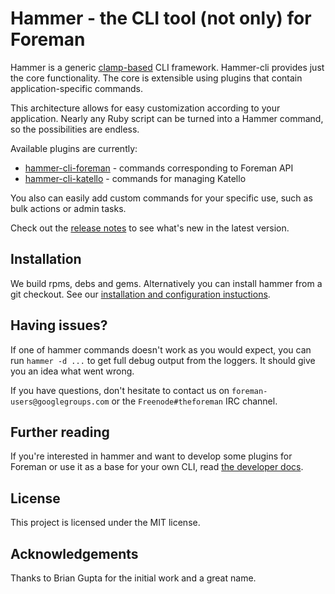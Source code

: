 Hammer - the CLI tool (not only) for Foreman
============================================

Hammer is a generic [clamp-based](https://github.com/mdub/clamp) CLI framework.
Hammer-cli provides just the core functionality. The core is extensible using plugins that contain application-specific commands.

This architecture allows for easy customization according to your application. Nearly any Ruby script can be turned into a Hammer command, so the possibilities are endless.

Available plugins are currently:
  - [hammer-cli-foreman](https://github.com/theforeman/hammer-cli-foreman) - commands corresponding to Foreman API
  - [hammer-cli-katello](https://github.com/theforeman/hammer-cli-katello) - commands for managing Katello

You also can easily add custom commands for your specific use, such as bulk actions or admin tasks.

Check out the [release notes](doc/release_notes.md#release-notes) to see what's new in the latest version.

Installation
------------
We build rpms, debs and gems. Alternatively you can install hammer from a git checkout.
See our [installation and configuration instuctions](doc/installation.md#installation).


Having issues?
--------------
If one of hammer commands doesn't work as you would expect, you can run `hammer -d ...` to get
full debug output from the loggers. It should give you an idea what went wrong.

If you have questions, don't hesitate to contact us on `foreman-users@googlegroups.com` or
the `Freenode#theforeman` IRC channel.


Further reading
---------------
If you're interested in hammer and want to develop some plugins for Foreman
or use it as a base for your own CLI, read
[the developer docs](doc/developer_docs.md#hammer-development-docs).


License
-------
This project is licensed under the MIT license.


Acknowledgements
----------------
Thanks to Brian Gupta for the initial work and a great name.
